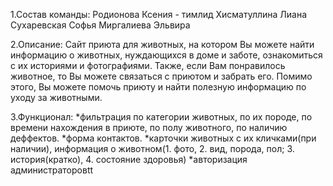 1.Состав команды:
  Родионова Ксения - тимлид
  Хисматуллина Лиана
  Сухаревская Софья
  Миргалиева Эльвира

2.Описание:
  Сайт приюта для животных, на котором Вы можете найти информацию о животных, нуждающихся в доме и заботе, ознакомиться с их историями и фотографиями. Также, если Вам понравилось животное, то Вы можете связаться с приютом и забрать его. Помимо этого, Вы можете помочь приюту и найти полезную информацию по уходу за животными.

3.Функционал:
  *фильтрация по категории животных, по их породе, по времени нахождения в приюте, по полу животного, по наличию деффектов.
  *форма контактов.
  *карточки животных с их кличками(при наличии), информация о животном(1. фото, 2. вид, порода, пол; 3. история(кратко), 4. состояние здоровья)
  *авторизация администраторовtt
   

